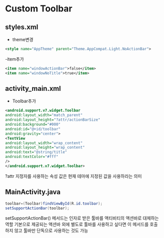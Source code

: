 # Custom Toolbar
## styles.xml
- theme변경
```xml
<style name="AppTheme" parent="Theme.AppCompat.Light.NoActionBar">
```
-item추가
```xml
<item name="windowActionBar">false</item>  
<item name="windowNoTitle">true</item>  
```
## activity_main.xml
- Toolbar추가
```xml
<android.support.v7.widget.Toolbar  
android:layout_width="match_parent"  
android:layout_height="?attr/actionBarSize"  
android:background="#000"  
android:id="@+id/toolbar"  
android:gravity="center">  
<TextView  
android:layout_width="wrap_content"  
android:layout_height="wrap_content"  
android:text="@string/title"  
android:textColor="#fff"  
/>  
</android.support.v7.widget.Toolbar>  
```
?attr 지정자를 사용하는 속성 값은 현재 테마에 지정된 값을 사용하라는 의미
## MainActivity.java
```java
toolbar=(Toolbar)findViewById(R.id.toolbar);  
setSupportActionBar(toolbar);  
```
setSupportActionBar() 메서드는 인자로 받은 툴바를 액티비티의 액션바로 대체하는 역할
 기본으로 제공되는 액션바 외에 별도로 툴바를 사용하고 싶다면 이 메서드를 호출하지 않고 툴바만 단독으로 사용하는 것도 가능
